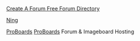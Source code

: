 
[Create A Forum Free Forum Directory](https://www.createaforum.com/directory.php)

[Ning](https://www.ning.com/)

[ProBoards](https://www.proboards.com/)
[ProBoards](https://www.proboards.com/forum-directory)
Forum & Imageboard Hosting
